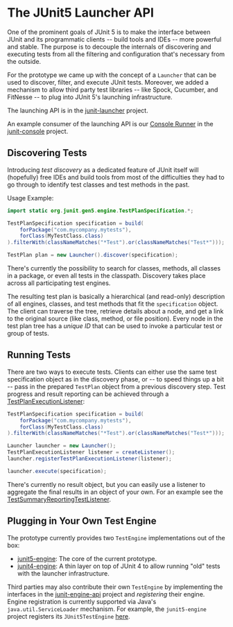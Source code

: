 # The JUnit5 Launcher API

One of the prominent goals of JUnit 5 is to make the interface between JUnit
and its programmatic clients -- build tools and IDEs -- more powerful and stable.
The purpose is to decouple the internals of discovering and executing tests
from all the filtering and configuration that's necessary from the outside.

For the prototype we came up with the concept of a `Launcher` that
can be used to discover, filter, and execute JUnit tests. Moreover, we
added a mechanism to allow third party test libraries -- like Spock, Cucumber,
and FitNesse -- to plug into JUnit 5's launching infrastructure.

The launching API is in the [junit-launcher] project.

An example consumer of the launching API is our [Console Runner]
in the [junit-console] project.

## Discovering Tests

Introducing _test discovery_ as a dedicated feature of JUnit itself will (hopefully)
free IDEs and build tools from most of the difficulties they had to go through
to identify test classes and test methods in the past.

Usage Example:

```java
import static org.junit.gen5.engine.TestPlanSpecification.*;

TestPlanSpecification specification = build(
    forPackage("com.mycompany.mytests"),
    forClass(MyTestClass.class)
).filterWith(classNameMatches("*Test").or(classNameMatches("Test*")));

TestPlan plan = new Launcher().discover(specification);
```
There's currently the possibility to search for classes, methods,
all classes in a package, or even all tests in the classpath. Discovery
takes place across all participating test engines.

The resulting test plan is basically a hierarchical (and read-only)
description of all engines, classes, and test methods that fit
the `specification` object. The client can traverse the tree, retrieve
details about a node, and get a link to the original source (like class,
method, or file position). Every node in the test plan tree has a
_unique ID_ that can be used to invoke a particular test or group of
tests.

## Running Tests

There are two ways to execute tests. Clients can either use the same
test specification object as in the discovery phase, or -- to speed
things up a bit -- pass in the prepared `TestPlan` object from a previous
discovery step. Test progress and result reporting can be achieved
through a [TestPlanExecutionListener]:

```java
TestPlanSpecification specification = build(
    forPackage("com.mycompany.mytests"),
    forClass(MyTestClass.class)
).filterWith(classNameMatches("*Test").or(classNameMatches("Test*")));

Launcher launcher = new Launcher();
TestPlanExecutionListener listener = createListener();
launcher.registerTestPlanExecutionListener(listener);

launcher.execute(specification);
```

There's currently no result object, but you can easily use
a listener to aggregate the final results in an object of your own.
For an example see the [TestSummaryReportingTestListener].

## Plugging in Your Own Test Engine

The prototype currently provides two `TestEngine` implementations out of the box:

- [junit5-engine]: The core of the current prototype.
- [junit4-engine]: A thin layer on top of JUnit 4 to allow running "old" tests with the launcher infrastructure.

Third parties may also contribute their own `TestEngine` by implementing the interfaces in the [junit-engine-api] project and _registering_ their engine. Engine registration is currently supported via Java's `java.util.ServiceLoader` mechanism. For example, the `junit5-engine` project registers its `JUnit5TestEngine` [here](https://github.com/junit-team/junit-lambda/blob/master/junit5-engine/src/main/resources/META-INF/services/org.junit.gen5.engine.TestEngine).


[Console Runner]: https://github.com/junit-team/junit-lambda/blob/master/junit-console/src/main/java/org/junit/gen5/console/ConsoleRunner.java
[junit-console]: https://github.com/junit-team/junit-lambda/tree/master/junit-console
[junit-engine-api]: https://github.com/junit-team/junit-lambda/tree/master/junit-engine-api
[junit-launcher]: https://github.com/junit-team/junit-lambda/tree/master/junit-launcher
[junit4-engine]: https://github.com/junit-team/junit-lambda/tree/master/junit4-engine
[junit5-engine]: https://github.com/junit-team/junit-lambda/tree/master/junit5-engine
[TestPlanExecutionListener]: https://github.com/junit-team/junit-lambda/blob/master/junit-launcher/src/main/java/org/junit/gen5/launcher/TestPlanExecutionListener.java
[TestSummaryReportingTestListener]: https://github.com/junit-team/junit-lambda/blob/master/junit-console/src/main/java/org/junit/gen5/console/TestSummaryReportingTestListener.java

